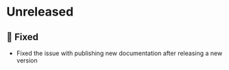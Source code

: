 # Unreleased

## 🐞 Fixed

* Fixed the issue with publishing new documentation after releasing a new version
